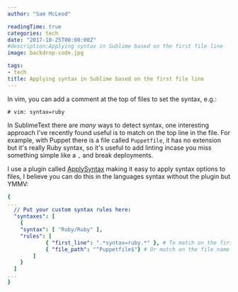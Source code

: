 ```yaml
---
author: "Sam McLeod"

readingTime: true
categories: tech
date: "2017-10-25T00:00:00Z"
#description:Applying syntax in Sublime based on the first file line
image: backdrop-code.jpg

tags:
- tech
title: Applying syntax in Sublime based on the first file line
---
```


In vim, you can add a comment at the top of files to set the syntax, e.g.:

``` shell
# vim: syntax=ruby
```

In SublimeText there are _many_ ways to detect syntax, one interesting approach I've recently found useful is to match on the top line in the file.
For example, with Puppet there is a file called `Puppetfile`, it has no extension but it's really Ruby syntax, so it's useful to add linting incase you
miss something simple like a `,` and break deployments.

I use a plugin called [ApplySyntax](https://facelessuser.github.io/ApplySyntax/) making it easy to apply syntax options to files, I believe you can do this in the languages syntax without the plugin but YMMV:
<!--more-->
``` yaml
{
...
  // Put your custom syntax rules here:
  "syntaxes": [
    {
    "syntax": [ "Ruby/Ruby" ],
    "rules": [
            { "first_line": ".*syntax=ruby.*" }, # To match on the first line in the file
            { "file_path": "^Puppetfile$"} # Or match on the file name or path itself
        ]
    }
  ]
...
}
```
